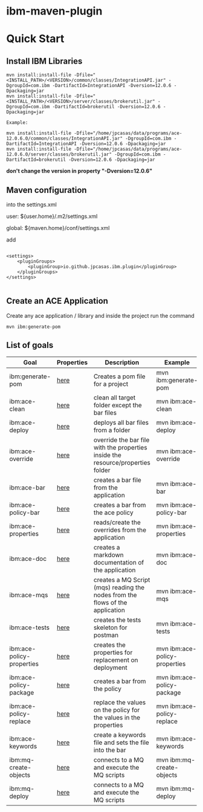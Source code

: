 # ibm-maven-plugin

# Quick Start

## Install IBM Libraries

```
mvn install:install-file -Dfile="<INSTALL_PATH>/<VERSION>/common/classes/IntegrationAPI.jar" -DgroupId=com.ibm -DartifactId=IntegrationAPI -Dversion=12.0.6 -Dpackaging=jar
mvn install:install-file -Dfile="<INSTALL_PATH>/<VERSION>/server/classes/brokerutil.jar" -DgroupId=com.ibm -DartifactId=brokerutil -Dversion=12.0.6 -Dpackaging=jar

Example:

mvn install:install-file -Dfile="/home/jpcasas/data/programs/ace-12.0.6.0/common/classes/IntegrationAPI.jar" -DgroupId=com.ibm -DartifactId=IntegrationAPI -Dversion=12.0.6 -Dpackaging=jar
mvn install:install-file -Dfile="/home/jpcasas/data/programs/ace-12.0.6.0/server/classes/brokerutil.jar" -DgroupId=com.ibm -DartifactId=brokerutil -Dversion=12.0.6 -Dpackaging=jar

```
**don't change the version  in property "-Dversion=12.0.6"**

## Maven configuration

into the settings.xml 

user:   ${user.home}/.m2/settings.xml

global: ${maven.home}/conf/settings.xml

add
```

<settings>
    <pluginGroups>
        <pluginGroup>io.github.jpcasas.ibm.plugin</pluginGroup>
    </pluginGroups>
</settings>


```

## Create an ACE Application

Create any ace application / library and inside the project run the command

```
mvn ibm:generate-pom

```

## List of goals

| Goal                      | Properties                           | Description                                                                     | Example                       |
| ------------------------- | ------------------------------------ | ------------------------------------------------------------------------------- | ----------------------------- |
| ibm:generate-pom          | [here](doc/generate-pom.md)          | Creates a pom file for a project                                                | mvn ibm:generate-pom          |
| ibm:ace-clean             | [here](doc/ace-clean.md)             | clean all target folder except the bar files                                    | mvn ibm:ace-clean             |
| ibm:ace-deploy            | [here](doc/ace-deploy.md)            | deploys all bar files from a folder                                             | mvn ibm:ace-deploy            |
| ibm:ace-override          | [here](doc/ace-override.md)          | override the bar file with the properties inside the resource/properties folder | mvn ibm:ace-override          |
| ibm:ace-bar               | [here](doc/ace-bar.md)               | creates a bar file from the application                                         | mvn ibm:ace-bar               |
| ibm:ace-policy-bar        | [here](doc/ace-policy-bar.md)        | creates a bar from the ace policy                                               | mvn ibm:ace-policy-bar        |
| ibm:ace-properties        | [here](doc/ace-properties.md)        | reads/create the overrides from the application                                 | mvn ibm:ace-properties        |
| ibm:ace-doc               | [here](doc/ace-doc.md)               | creates a markdown documentation of the application                             | mvn ibm:ace-doc               |
| ibm:ace-mqs               | [here](doc/ace-mqs.md)               | creates a MQ Script (mqs) reading the nodes from the flows of the application   | mvn ibm:ace-mqs               |
| ibm:ace-tests             | [here](doc/ace-tests.md)             | creates the tests skeleton for postman                                          | mvn ibm:ace-tests             |
| ibm:ace-policy-properties | [here](doc/ace-policy-properties.md) | creates the properties for replacement on deployment                            | mvn ibm:ace-policy-properties |
| ibm:ace-policy-package    | [here](doc/ace-policy-package.md)    | creates a bar from the policy                                                   | mvn ibm:ace-policy-package    |
| ibm:ace-policy-replace    | [here](doc/ace-policy-replace.md)    | replace the values on the policy for the values in the properties               | mvn ibm:ace-policy-replace    |
| ibm:ace-keywords          | [here](doc/ace-keywords.md)          | create a keywords file and sets the file into the bar                           | mvn ibm:ace-keywords          |
| ibm:mq-create-objects     | [here](doc/mq-create-objects.md)     | connects to a MQ and execute the MQ scripts                                     | mvn ibm:mq-create-objects     |
| ibm:mq-deploy             | [here](doc/mq-deploy.md)             | connects to a MQ and execute the MQ scripts                                     | mvn ibm:mq-deploy             |









